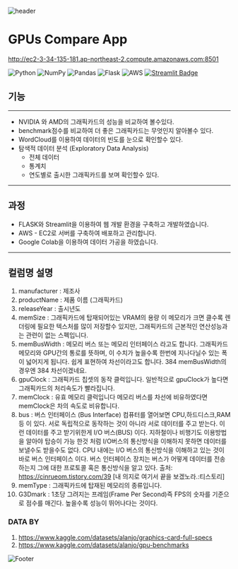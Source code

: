 ![header](https://capsule-render.vercel.app/api?type=waving&color=6FC7E1&height=250&section=header&text=GPU/CPU%20Compare&fontColor=003153&fontSize=58&animation=fadeIn&fontAlignY=38&desc=Compare%20to%20Steam%20Games%20Recommended%20Requirements!&descAlignY=55&descAlign=57)

# GPUs Compare App

http://ec2-3-34-135-181.ap-northeast-2.compute.amazonaws.com:8501

![Python](https://img.shields.io/badge/python-3670A0?style=for-the-badge&logo=python&logoColor=ffdd54)
![NumPy](https://img.shields.io/badge/numpy-%23013243.svg?style=for-the-badge&logo=numpy&logoColor=white)
![Pandas](https://img.shields.io/badge/pandas-%23150458.svg?style=for-the-badge&logo=pandas&logoColor=white)
![Flask](https://img.shields.io/badge/flask-%23000.svg?style=for-the-badge&logo=flask&logoColor=white)
![AWS](https://img.shields.io/badge/AWS-%23FF9900.svg?style=for-the-badge&logo=amazon-aws&logoColor=white)
[![Streamlit Badge](https://img.shields.io/badge/Streamlit-FF4B4B?style=flat&logo=Streamlit&logoColor=white)](https://streamlit.io/)

## 기능
---

- NVIDIA 와 AMD의 그래픽카드의 성능을 비교하여 볼수있다.
- benchmark점수를 비교하여 더 좋은 그래픽카드는 무엇인지 알아볼수 있다.
- WordCloud를 이용하여 데이터의 빈도를 눈으로 확인할수 있다.
- 탐색적 데이터 분석 (Exploratory Data Analysis)
  - 전체 데이터
  - 통계치
  - 연도별로 출시한 그래픽카드를 보며 확인할수 있다.

---


## 과정

- FLASK와 Streamlit을 이용하여 웹 개발 환경을 구축하고 개발하였습니다.
- AWS - EC2로 서버를 구축하여 배포하고 관리합니다.
- Google Colab을 이용하여 데이터 가공을 하였습니다.

---

## 컬럼명 설명
1. manufacturer : 제조사
2. productName : 제품 이름 (그래픽카드)
3. releaseYear : 출시년도
4. memSize : 그래픽카드에 탑재되어있는 VRAM의 용량 이 메모리가 크면 클수록 렌더링에 필요한 텍스처를 많이 저장할수 있지만, 그래픽카드의 근본적인 연산성능과는 관련이 없는 스펙입니다.
5. memBusWidth : 메모리 버스 또는 메모리 인터페이스 라고도 합니다. 그래픽카드 메모리와 GPU간의 통로를 뜻하며, 이 수치가 높을수록 한번에 지나다닐수 있는 폭이 넓어지게 됩니다. 쉽게 표현하여 차선이라고도 합니다. 384 memBusWidth의 경우엔 384 차선이겠네요.
6. gpuClock : 그래픽카드 칩셋의 동작 클럭입니다. 일반적으로 gpuClock가 높다면 그래픽카드의 처리속도가 빨라집니다.
7. memClock : 유효 메모리 클럭입니다 메모리 버스를 차선에 비유하였다면 memClock은 차의 속도로 비유합니다.
8. bus : 버스 인터페이스 (Bus Interface)
컴퓨터를 열어보면 CPU,하드디스크,RAM등 이 있다. 서로 독립적으로 동작하는 것이 아니라 서로 데이터를 주고 받는다. 이런 데이터를 주고 받기위한게 I/O 버스(BUS) 이다. 지하철이나 비행기도 이용방법을 알아야 탑승이 가능 한것 처럼 I/O버스의 통신방식을 이해하지 못하면 데이터를 보낼수도 받을수도 없다. CPU 내에는 I/O 버스의 통신방식을 이해하고 있는 것이 바로 버스 인터페이스 이다. 버스 인터페이스 장치는 버스가 어떻게 데이터를 전송하는지 그에 대한 프로토콜 혹은 통신방식을 알고 있다.
출처: https://cinrueom.tistory.com/39 [내 의지로 여기서 끝을 보겠노라.:티스토리]
9. memType : 그래픽카드에 탑재된 메모리의 종류입니다. 
10. G3Dmark : 1초당 그려지는 프레임(Frame Per Second)즉 FPS의 숫자를 기준으로 점수를 매긴다. 높을수록 성능이 뛰어나다는 것이다.


### DATA BY
1. https://www.kaggle.com/datasets/alanjo/graphics-card-full-specs
2. https://www.kaggle.com/datasets/alanjo/gpu-benchmarks

![Footer](https://capsule-render.vercel.app/api?type=waving&color=6FC7E1&height=100&section=footer)
